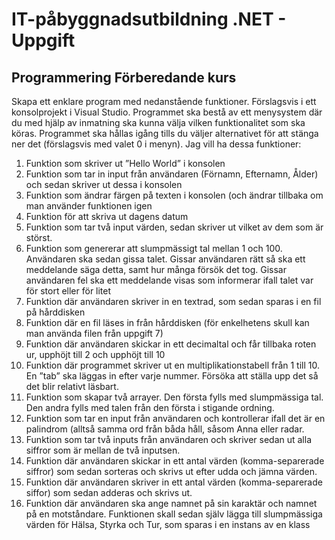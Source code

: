 # IT-påbyggnadsutbildning .NET - Uppgift

## Programmering Förberedande kurs
Skapa ett enklare program med nedanstående funktioner. Förslagsvis i ett konsolprojekt i Visual Studio.
Programmet ska bestå av ett menysystem där du med hjälp av inmatning ska kunna välja vilken funktionalitet som ska köras. Programmet ska hållas igång tills du väljer alternativet för att stänga ner det (förslagsvis med valet 0 i menyn).
Jag vill ha dessa funktioner:
1. Funktion som skriver ut ”Hello World” i konsolen
2. Funktion som tar in input från användaren (Förnamn, Efternamn, Ålder) och sedan skriver ut dessa i konsolen
3. Funktion som ändrar färgen på texten i konsolen (och ändrar tillbaka om man använder funktionen igen
4. Funktion för att skriva ut dagens datum
5. Funktion som tar två input värden, sedan skriver ut vilket av dem som är störst.
6. Funktion som genererar att slumpmässigt tal mellan 1 och 100. Användaren ska sedan gissa talet. Gissar användaren rätt så ska ett meddelande säga detta, samt hur många försök det tog. Gissar användaren fel ska ett meddelande visas som informerar ifall talet var för stort eller för litet
7. Funktion där användaren skriver in en textrad, som sedan sparas i en fil på hårddisken
8. Funktion där en fil läses in från hårddisken (för enkelhetens skull kan man använda filen från uppgift 7)
9. Funktion där användaren skickar in ett decimaltal och får tillbaka roten ur, upphöjt till 2 och upphöjt till 10
10. Funktion där programmet skriver ut en multiplikationstabell från 1 till 10. En ”tab” ska läggas in efter varje nummer. Försöka att ställa upp det så det blir relativt läsbart.
11. Funktion som skapar två arrayer. Den första fylls med slumpmässiga tal. Den andra fylls med talen från den första i stigande ordning.
12. Funktion som tar en input från användaren och kontrollerar ifall det är en palindrom (alltså samma ord från båda håll, såsom Anna eller radar.
13. Funktion som tar två inputs från användaren och skriver sedan ut alla siffror som är mellan de två inputsen.
14. Funktion där användaren skickar in ett antal värden (komma-separerade siffror) som sedan sorteras och skrivs ut efter udda och jämna värden.
15. Funktion där användaren skriver in ett antal värden (komma-separerade siffor) som sedan adderas och skrivs ut.
16. Funktion där användaren ska ange namnet på sin karaktär och namnet på en motståndare. Funktionen skall sedan själv lägga till slumpmässiga värden för Hälsa, Styrka och Tur, som sparas i en instans av en klass
